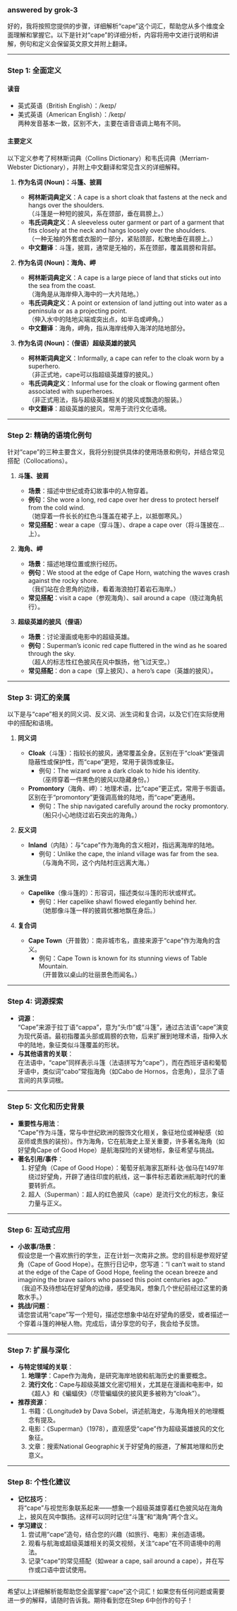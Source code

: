 ### answered by grok-3
好的，我将按照您提供的步骤，详细解析“cape”这个词汇，帮助您从多个维度全面理解和掌握它。以下是针对“cape”的详细分析，内容将用中文进行说明和讲解，例句和定义会保留英文原文并附上翻译。

---

### Step 1: 全面定义
#### 读音
- 英式英语（British English）：/keɪp/
- 美式英语（American English）：/keɪp/  
两种发音基本一致，区别不大，主要在语音语调上略有不同。

#### 主要定义
以下定义参考了柯林斯词典（Collins Dictionary）和韦氏词典（Merriam-Webster Dictionary），并附上中文翻译和常见含义的详细解释。

1. **作为名词 (Noun)：斗篷、披肩**
   - **柯林斯词典定义**：A cape is a short cloak that fastens at the neck and hangs over the shoulders.  
     （斗篷是一种短的披风，系在颈部，垂在肩膀上。）
   - **韦氏词典定义**：A sleeveless outer garment or part of a garment that fits closely at the neck and hangs loosely over the shoulders.  
     （一种无袖的外套或衣服的一部分，紧贴颈部，松散地垂在肩膀上。）
   - **中文翻译**：斗篷，披肩，通常是无袖的，系在颈部，覆盖肩膀和背部。

2. **作为名词 (Noun)：海角、岬**
   - **柯林斯词典定义**：A cape is a large piece of land that sticks out into the sea from the coast.  
     （海角是从海岸伸入海中的一大片陆地。）
   - **韦氏词典定义**：A point or extension of land jutting out into water as a peninsula or as a projecting point.  
     （伸入水中的陆地尖端或突出点，如半岛或岬角。）
   - **中文翻译**：海角，岬角，指从海岸线伸入海洋的陆地部分。

3. **作为名词 (Noun)：（俚语）超级英雄的披风**
   - **柯林斯词典定义**：Informally, a cape can refer to the cloak worn by a superhero.  
     （非正式地，cape可以指超级英雄穿的披风。）
   - **韦氏词典定义**：Informal use for the cloak or flowing garment often associated with superheroes.  
     （非正式用法，指与超级英雄相关的披风或飘逸的服装。）
   - **中文翻译**：超级英雄的披风，常用于流行文化语境。

---

### Step 2: 精确的语境化例句
针对“cape”的三种主要含义，我将分别提供具体的使用场景和例句，并结合常见搭配（Collocations）。

1. **斗篷、披肩**
   - **场景**：描述中世纪或奇幻故事中的人物穿着。
   - **例句**：She wore a long, red cape over her dress to protect herself from the cold wind.  
     （她穿着一件长长的红色斗篷盖在裙子上，以抵御寒风。）
   - **常见搭配**：wear a cape（穿斗篷）、drape a cape over（将斗篷披在…上）。

2. **海角、岬**
   - **场景**：描述地理位置或旅行经历。
   - **例句**：We stood at the edge of Cape Horn, watching the waves crash against the rocky shore.  
     （我们站在合恩角的边缘，看着海浪拍打着岩石海岸。）
   - **常见搭配**：visit a cape（参观海角）、sail around a cape（绕过海角航行）。

3. **超级英雄的披风（俚语）**
   - **场景**：讨论漫画或电影中的超级英雄。
   - **例句**：Superman’s iconic red cape fluttered in the wind as he soared through the sky.  
     （超人的标志性红色披风在风中飘扬，他飞过天空。）
   - **常见搭配**：don a cape（穿上披风）、a hero’s cape（英雄的披风）。

---

### Step 3: 词汇的亲属
以下是与“cape”相关的同义词、反义词、派生词和复合词，以及它们在实际使用中的搭配和语境。

1. **同义词**
   - **Cloak**（斗篷）：指较长的披风，通常覆盖全身。区别在于“cloak”更强调隐蔽性或保护性，而“cape”更短，常用于装饰或象征。  
     - 例句：The wizard wore a dark cloak to hide his identity.  
       （巫师穿着一件黑色的披风以隐藏身份。）
   - **Promontory**（海角、岬）：地理术语，比“cape”更正式，常用于书面语。区别在于“promontory”更强调高耸的陆地，而“cape”更通用。  
     - 例句：The ship navigated carefully around the rocky promontory.  
       （船只小心地绕过岩石突出的海角。）

2. **反义词**
   - **Inland**（内陆）：与“cape”作为海角的含义相对，指远离海岸的陆地。  
     - 例句：Unlike the cape, the inland village was far from the sea.  
       （与海角不同，这个内陆村庄远离大海。）

3. **派生词**
   - **Capelike**（像斗篷的）：形容词，描述类似斗篷的形状或样式。  
     - 例句：Her capelike shawl flowed elegantly behind her.  
       （她那像斗篷一样的披肩优雅地飘在身后。）

4. **复合词**
   - **Cape Town**（开普敦）：南非城市名，直接来源于“cape”作为海角的含义。  
     - 例句：Cape Town is known for its stunning views of Table Mountain.  
       （开普敦以桌山的壮丽景色而闻名。）

---

### Step 4: 词源探索
- **词源**：  
  “Cape”来源于拉丁语“cappa”，意为“头巾”或“斗篷”，通过古法语“cape”演变为现代英语。最初指覆盖头部或肩膀的衣物，后来扩展到地理术语，指伸入水中的陆地，象征类似斗篷覆盖的形状。
- **与其他语言的关联**：  
  在法语中，“cape”同样表示斗篷（法语拼写为“cape”），而在西班牙语和葡萄牙语中，类似词“cabo”常指海角（如Cabo de Hornos，合恩角），显示了语言间的共享词根。

---

### Step 5: 文化和历史背景
- **重要性与用法**：  
  “Cape”作为斗篷，常与中世纪欧洲的服饰文化相关，象征地位或神秘感（如巫师或贵族的装扮）。作为海角，它在航海史上至关重要，许多著名海角（如好望角Cape of Good Hope）是航海探险的关键地标，象征希望与挑战。
- **著名引用/事件**：  
  1. 好望角（Cape of Good Hope）：葡萄牙航海家瓦斯科·达·伽马在1497年绕过好望角，开辟了通往印度的航线，这一事件标志着欧洲航海时代的重要转折点。
  2. 超人（Superman）：超人的红色披风（cape）是流行文化的标志，象征力量与正义。

---

### Step 6: 互动式应用
- **小故事/场景**：  
  假设您是一个喜欢旅行的学生，正在计划一次南非之旅。您的目标是参观好望角（Cape of Good Hope）。在旅行日记中，您写道：“I can’t wait to stand at the edge of the Cape of Good Hope, feeling the ocean breeze and imagining the brave sailors who passed this point centuries ago.”  
  （我迫不及待想站在好望角的边缘，感受海风，想象几个世纪前经过这里的勇敢水手。）
- **挑战/问题**：  
  请您尝试用“cape”写一个短句，描述您想象中站在好望角的感受，或者描述一个穿着斗篷的神秘人物。完成后，请分享您的句子，我会给予反馈。

---

### Step 7: 扩展与深化
- **与特定领域的关联**：  
  1. **地理学**：Cape作为海角，是研究海岸地貌和航海历史的重要概念。  
  2. **流行文化**：Cape与超级英雄文化密切相关，尤其是在漫画和电影中，如《超人》和《蝙蝠侠》（尽管蝙蝠侠的披风更多被称为“cloak”）。
- **推荐资源**：  
  1. 书籍：《Longitude》 by Dava Sobel，讲述航海史，与海角相关的地理概念有提及。
  2. 电影：《Superman》（1978），直观感受“cape”作为超级英雄披风的文化象征。
  3. 文章：搜索National Geographic关于好望角的报道，了解其地理和历史意义。

---

### Step 8: 个性化建议
- **记忆技巧**：  
  将“cape”与视觉形象联系起来——想象一个超级英雄穿着红色披风站在海角上，披风在风中飘扬。这样可以同时记住“斗篷”和“海角”两个含义。
- **学习建议**：  
  1. 尝试用“cape”造句，结合您的兴趣（如旅行、电影）来创造语境。  
  2. 观看与航海或超级英雄相关的英文视频，关注“cape”在不同语境中的用法。  
  3. 记录“cape”的常见搭配（如wear a cape, sail around a cape），并在写作或口语中尝试使用。

---

希望以上详细解析能帮助您全面掌握“cape”这个词汇！如果您有任何问题或需要进一步的解释，请随时告诉我。期待看到您在Step 6中创作的句子！